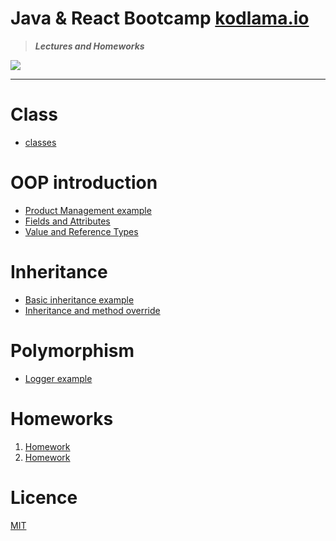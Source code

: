 # Java & React Bootcamp [kodlama.io](https://kodlama.io/)

> ***Lectures and Homeworks***

![](https://process.fs.teachablecdn.com/ADNupMnWyR7kCWRvm76Laz/resize=width:705/https://www.filepicker.io/api/file/qi4s19xSKCmtaaRUqUFI)

---
# Class

* [classes](https://github.com/OzerBey/JavaReactCamp/tree/main/classes/src)

# OOP introduction 

* [Product Management example](https://github.com/OzerBey/JavaReactCamp/tree/main/oopIntro/src/oopIntro)
* [Fields and Attributes](https://github.com/OzerBey/JavaReactCamp/tree/main/fieldsAndAttribute/src/classesWithAttributes)
* [Value and Reference Types](https://github.com/OzerBey/JavaReactCamp/tree/main/classes/src/classes)

# Inheritance

* [Basic inheritance example](https://github.com/OzerBey/JavaReactCamp/tree/main/inheritance/src/inheritance)
* [Inheritance and method override](https://github.com/OzerBey/JavaReactCamp/tree/main/inheritanceV2/src/inheritanceV2)

# Polymorphism 

* [Logger example](https://github.com/OzerBey/JavaReactCamp/tree/main/polymorphismDemo/src/polymorphismDemo)

# Homeworks

1. [Homework](https://github.com/OzerBey/JavaReactCamp/tree/main/homeworks/src/homework1)
2. [Homework](https://github.com/OzerBey/JavaReactCamp/tree/main/homeworks/src/homework2)


# Licence

[MIT](https://github.com/OzerBey/JavaReactCamp/blob/main/LICENCE.txt)